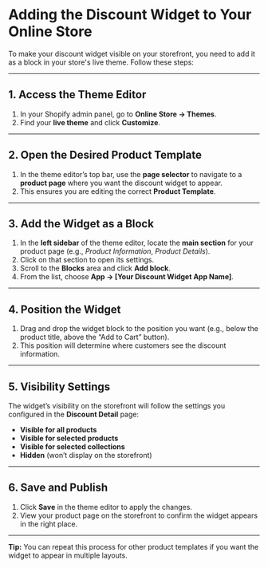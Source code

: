 # Adding the Discount Widget to Your Online Store

To make your discount widget visible on your storefront, you need to add it as a block in your store's live theme. Follow these steps:

---

## 1. Access the Theme Editor
1. In your Shopify admin panel, go to **Online Store → Themes**.
2. Find your **live theme** and click **Customize**.

---

## 2. Open the Desired Product Template
1. In the theme editor’s top bar, use the **page selector** to navigate to a **product page** where you want the discount widget to appear.
2. This ensures you are editing the correct **Product Template**.

---

## 3. Add the Widget as a Block
1. In the **left sidebar** of the theme editor, locate the **main section** for your product page (e.g., *Product Information*, *Product Details*).
2. Click on that section to open its settings.
3. Scroll to the **Blocks** area and click **Add block**.
4. From the list, choose **App → [Your Discount Widget App Name]**.

---

## 4. Position the Widget
1. Drag and drop the widget block to the position you want (e.g., below the product title, above the “Add to Cart” button).
2. This position will determine where customers see the discount information.

---

## 5. Visibility Settings
The widget’s visibility on the storefront will follow the settings you configured in the **Discount Detail** page:
- **Visible for all products**
- **Visible for selected products**
- **Visible for selected collections**
- **Hidden** (won’t display on the storefront)

---

## 6. Save and Publish
1. Click **Save** in the theme editor to apply the changes.
2. View your product page on the storefront to confirm the widget appears in the right place.

---

**Tip:** You can repeat this process for other product templates if you want the widget to appear in multiple layouts.
